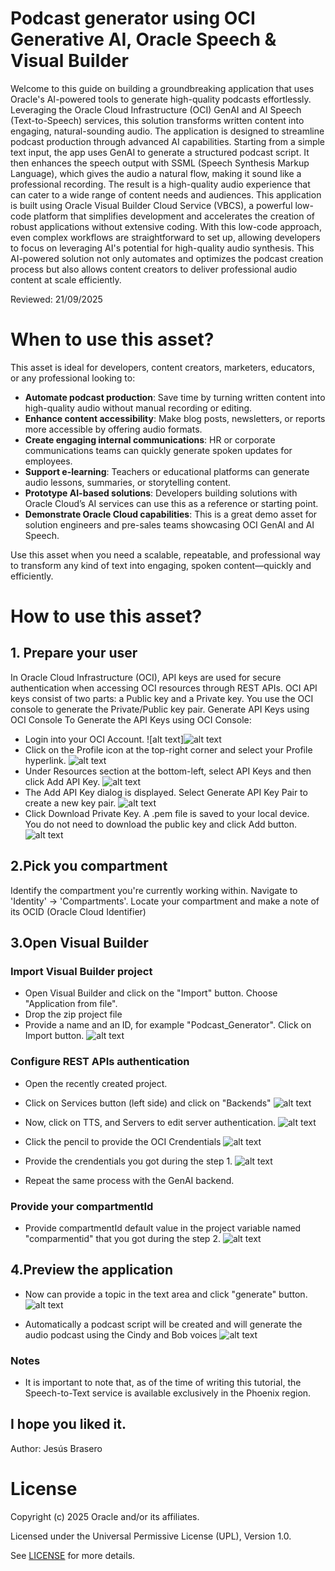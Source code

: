 # Podcast generator using OCI Generative AI, Oracle Speech & Visual Builder

Welcome to this guide on building a groundbreaking application that uses Oracle's AI-powered tools to generate high-quality podcasts effortlessly. Leveraging the Oracle Cloud Infrastructure (OCI) GenAI and AI Speech (Text-to-Speech) services, this solution transforms written content into engaging, natural-sounding audio.
The application is designed to streamline podcast production through advanced AI capabilities. Starting from a simple text input, the app uses GenAI to generate a structured podcast script. It then enhances the speech output with SSML (Speech Synthesis Markup Language), which gives the audio a natural flow, making it sound like a professional recording. The result is a high-quality audio experience that can cater to a wide range of content needs and audiences.
This application is built using Oracle Visual Builder Cloud Service (VBCS), a powerful low-code platform that simplifies development and accelerates the creation of robust applications without extensive coding. With this low-code approach, even complex workflows are straightforward to set up, allowing developers to focus on leveraging AI's potential for high-quality audio synthesis.
This AI-powered solution not only automates and optimizes the podcast creation process but also allows content creators to deliver professional audio content at scale efficiently.

Reviewed: 21/09/2025


# When to use this asset?

This asset is ideal for developers, content creators, marketers, educators, or any professional looking to:

- **Automate podcast production**: Save time by turning written content into high-quality audio without manual recording or editing.
- **Enhance content accessibility**: Make blog posts, newsletters, or reports more accessible by offering audio formats.
- **Create engaging internal communications**: HR or corporate communications teams can quickly generate spoken updates for employees.
- **Support e-learning**: Teachers or educational platforms can generate audio lessons, summaries, or storytelling content.
- **Prototype AI-based solutions**: Developers building solutions with Oracle Cloud’s AI services can use this as a reference or starting point.
- **Demonstrate Oracle Cloud capabilities**: This is a great demo asset for solution engineers and pre-sales teams showcasing OCI GenAI and AI Speech.

Use this asset when you need a scalable, repeatable, and professional way to transform any kind of text into engaging, spoken content—quickly and efficiently.

# How to use this asset?
 
## **1. Prepare your user**
   
   In Oracle Cloud Infrastructure (OCI), API keys are used for secure authentication when accessing OCI resources through REST APIs. OCI API keys consist of two parts: a Public key and a Private key. You use the OCI console to generate the Private/Public key pair.
   Generate API Keys using OCI Console
    To Generate the API Keys using OCI Console:

  - Login into your OCI Account.
   ![alt text]![alt text](files/Podcast-md/ak1.png)
  - Click on the Profile icon at the top-right corner and select your Profile hyperlink.
   ![alt text](files/Podcast-md/ak2.png)
  - Under Resources section at the bottom-left, select API Keys and then click Add API Key.
   ![alt text](files/Podcast-md/ak3.png)
  - The Add API Key dialog is displayed. Select Generate API Key Pair to create a new key pair.
  ![alt text](files/Podcast-md/ak4.png)
  - Click Download Private Key. A .pem file is saved to your local device. You do not need to download the public key and click Add button.
  ![alt text](files/Podcast-md/ak5.png)
  


## **2.Pick you compartment**
Identify the compartment you're currently working within. Navigate to 'Identity' -> 'Compartments'. Locate your compartment and make a note of its OCID (Oracle Cloud Identifier)

## **3.Open Visual Builder**
### Import Visual Builder project
* Open Visual Builder and click on the "Import" button. Choose "Application from file".
* Drop the zip project file
* Provide a name and an ID, for example "Podcast_Generator". Click on Import button.
 ![alt text](files/Podcast-md/import_project.jpg)
  
### Configure REST APIs authentication
* Open the recently created project.
 
* Click on Services button (left side) and click on "Backends"
 ![alt text](files/Podcast-md/services.jpg)

* Now, click on TTS, and Servers to edit server authentication.
![alt text](files/Podcast-md/edit_tts.jpg)

* Click the pencil to provide the OCI Crendentials
 ![alt text](files/Podcast-md/edit_tts_2.jpg)

* Provide the crendentials you got during the step 1.
 ![alt text](files/Podcast-md/signature.jpg)

* Repeat the same process with the GenAI backend.

### Provide your compartmentId 
* Provide compartmentId default value in the project variable named "comparmentid" that you got during the step 2.
 ![alt text](files/Podcast-md/compartmentid.jpg)

##  **4.Preview the application**
* Now can provide a topic in the text area and click "generate" button. 
 ![alt text](files/Podcast-md/preview.jpg)

* Automatically a podcast script will be created and will generate the audio podcast using the Cindy and Bob voices
  ![alt text](files/Podcast-md/generated.jpg)

### Notes
* It is important to note that, as of the time of writing this tutorial, the Speech-to-Text service is available exclusively in the Phoenix region.

## I hope you liked it.
Author: Jesús Brasero
 
# License
 
Copyright (c) 2025 Oracle and/or its affiliates.
 
Licensed under the Universal Permissive License (UPL), Version 1.0.
 
See [LICENSE](https://github.com/oracle-devrel/technology-engineering/blob/main/LICENSE) for more details.
